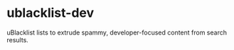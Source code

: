 # ublacklist-dev
uBlacklist lists to extrude spammy, developer-focused content from search results.
